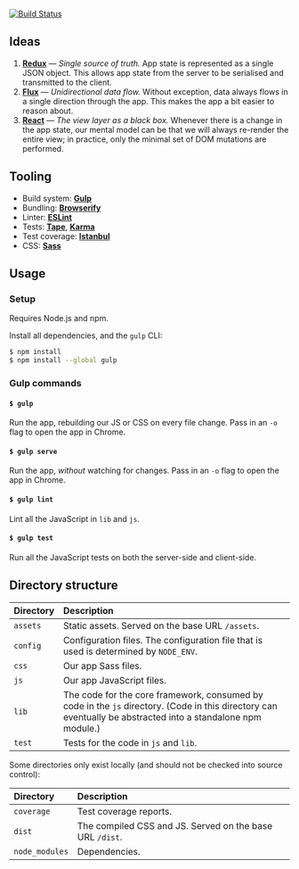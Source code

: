 [![Build Status](https://img.shields.io/travis/yuanqing/isomorphic.svg?branch=master&style=flat)](https://travis-ci.org/yuanqing/isomorphic)

## Ideas

1. [**Redux**](http://rackt.github.io/redux/docs/introduction/ThreePrinciples.html) &mdash; *Single source of truth.* App state is represented as a single JSON object. This allows app state from the server to be serialised and transmitted to the client.
2. [**Flux**](https://facebook.github.io/flux/docs/overview.html) &mdash; *Unidirectional data flow.* Without exception, data always flows in a single direction through the app. This makes the app a bit easier to reason about.
3. [**React**](https://facebook.github.io/react/docs/why-react.html#declarative) &mdash; *The view layer as a black box.* Whenever there is a change in the app state, our mental model can be that we will always re-render the entire view; in practice, only the minimal set of DOM mutations are performed.

## Tooling

- Build system: [**Gulp**](https://github.com/gulpjs/gulp)
- Bundling: [**Browserify**](http://browserify.org/)
- Linter: [**ESLint**](http://eslint.org/)
- Tests: [**Tape**](https://github.com/substack/tape), [**Karma**](http://karma-runner.github.io/)
- Test coverage: [**Istanbul**](https://github.com/gotwarlost/istanbul)
- CSS: [**Sass**](http://sass-lang.com/)

## Usage

### Setup

Requires Node.js and npm.

Install all dependencies, and the `gulp` CLI:

```sh
$ npm install
$ npm install --global gulp
```

### Gulp commands

#### `$ gulp`

Run the app, rebuilding our JS or CSS on every file change. Pass in an `-o` flag to open the app in Chrome.

#### `$ gulp serve`

Run the app, *without* watching for changes. Pass in an `-o` flag to open the app in Chrome.

#### `$ gulp lint`

Lint all the JavaScript in `lib` and `js`.

#### `$ gulp test`

Run all the JavaScript tests on both the server-side and client-side.

## Directory structure

Directory | Description
:--|:--
`assets` | Static assets. Served on the base URL `/assets`.
`config` | Configuration files. The configuration file that is used is determined by `NODE_ENV`.
`css` | Our app Sass files.
`js` | Our app JavaScript files.
`lib` | The code for the core framework, consumed by code in the `js` directory. (Code in this directory can eventually be abstracted into a standalone npm module.)
`test` | Tests for the code in `js` and `lib`.

Some directories only exist locally (and should not be checked into source control):

Directory | Description
:--|:--
`coverage` | Test coverage reports.
`dist` | The compiled CSS and JS. Served on the base URL `/dist`.
`node_modules` | Dependencies.
